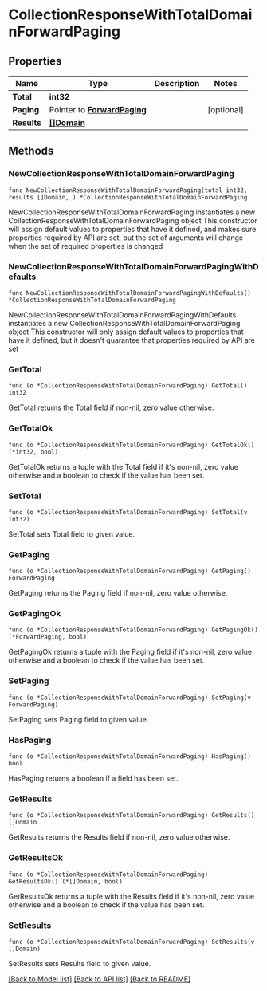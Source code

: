 # CollectionResponseWithTotalDomainForwardPaging

## Properties

Name | Type | Description | Notes
------------ | ------------- | ------------- | -------------
**Total** | **int32** |  | 
**Paging** | Pointer to [**ForwardPaging**](ForwardPaging.md) |  | [optional] 
**Results** | [**[]Domain**](Domain.md) |  | 

## Methods

### NewCollectionResponseWithTotalDomainForwardPaging

`func NewCollectionResponseWithTotalDomainForwardPaging(total int32, results []Domain, ) *CollectionResponseWithTotalDomainForwardPaging`

NewCollectionResponseWithTotalDomainForwardPaging instantiates a new CollectionResponseWithTotalDomainForwardPaging object
This constructor will assign default values to properties that have it defined,
and makes sure properties required by API are set, but the set of arguments
will change when the set of required properties is changed

### NewCollectionResponseWithTotalDomainForwardPagingWithDefaults

`func NewCollectionResponseWithTotalDomainForwardPagingWithDefaults() *CollectionResponseWithTotalDomainForwardPaging`

NewCollectionResponseWithTotalDomainForwardPagingWithDefaults instantiates a new CollectionResponseWithTotalDomainForwardPaging object
This constructor will only assign default values to properties that have it defined,
but it doesn't guarantee that properties required by API are set

### GetTotal

`func (o *CollectionResponseWithTotalDomainForwardPaging) GetTotal() int32`

GetTotal returns the Total field if non-nil, zero value otherwise.

### GetTotalOk

`func (o *CollectionResponseWithTotalDomainForwardPaging) GetTotalOk() (*int32, bool)`

GetTotalOk returns a tuple with the Total field if it's non-nil, zero value otherwise
and a boolean to check if the value has been set.

### SetTotal

`func (o *CollectionResponseWithTotalDomainForwardPaging) SetTotal(v int32)`

SetTotal sets Total field to given value.


### GetPaging

`func (o *CollectionResponseWithTotalDomainForwardPaging) GetPaging() ForwardPaging`

GetPaging returns the Paging field if non-nil, zero value otherwise.

### GetPagingOk

`func (o *CollectionResponseWithTotalDomainForwardPaging) GetPagingOk() (*ForwardPaging, bool)`

GetPagingOk returns a tuple with the Paging field if it's non-nil, zero value otherwise
and a boolean to check if the value has been set.

### SetPaging

`func (o *CollectionResponseWithTotalDomainForwardPaging) SetPaging(v ForwardPaging)`

SetPaging sets Paging field to given value.

### HasPaging

`func (o *CollectionResponseWithTotalDomainForwardPaging) HasPaging() bool`

HasPaging returns a boolean if a field has been set.

### GetResults

`func (o *CollectionResponseWithTotalDomainForwardPaging) GetResults() []Domain`

GetResults returns the Results field if non-nil, zero value otherwise.

### GetResultsOk

`func (o *CollectionResponseWithTotalDomainForwardPaging) GetResultsOk() (*[]Domain, bool)`

GetResultsOk returns a tuple with the Results field if it's non-nil, zero value otherwise
and a boolean to check if the value has been set.

### SetResults

`func (o *CollectionResponseWithTotalDomainForwardPaging) SetResults(v []Domain)`

SetResults sets Results field to given value.



[[Back to Model list]](../README.md#documentation-for-models) [[Back to API list]](../README.md#documentation-for-api-endpoints) [[Back to README]](../README.md)


